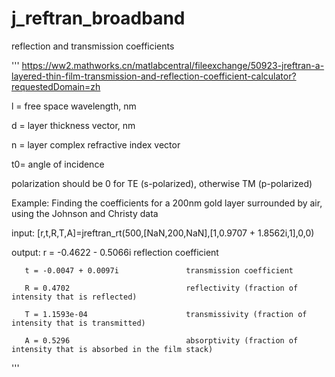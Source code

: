 # j_reftran_broadband
reflection and transmission coefficients

'''
https://ww2.mathworks.cn/matlabcentral/fileexchange/50923-jreftran-a-layered-thin-film-transmission-and-reflection-coefficient-calculator?requestedDomain=zh
   
   l = free space wavelength, nm
   
   d = layer thickness vector, nm
   
   n = layer complex refractive index vector
   
   t0= angle of incidence
   
   polarization should be 0 for TE (s-polarized), otherwise TM (p-polarized)

Example: Finding the coefficients for a 200nm gold layer surrounded by air, using the Johnson and Christy data 

input:
        [r,t,R,T,A]=jreftran_rt(500,[NaN,200,NaN],[1,0.9707 + 1.8562i,1],0,0)
   
   output:
       r = -0.4622 - 0.5066i               reflection coefficient
       
       t = -0.0047 + 0.0097i               transmission coefficient
       
       R = 0.4702                          reflectivity (fraction of intensity that is reflected)
       
       T = 1.1593e-04                      transmissivity (fraction of intensity that is transmitted)
       
       A = 0.5296                          absorptivity (fraction of intensity that is absorbed in the film stack)
       
'''
